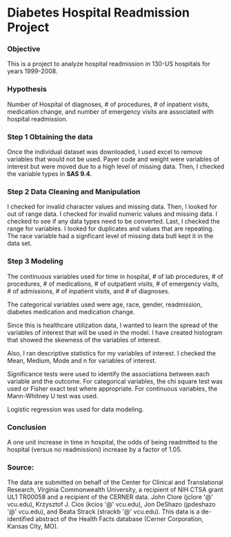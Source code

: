 # Diabetes Hospital Readmission Project

### Objective
This is a project to analyze hospital readmission in 130-US hospitals for years 1999-2008. 

### Hypothesis 
Number of Hospital of diagnoses, # of procedures, # of inpatient visits, medication change, and number of emergency visits are associated with hospital readmission. 

### Step 1 Obtaining the data

Once the individual dataset was downloaded, I used excel to remove variables that would not be used. 
Payer code and weight were variables of interest but were moved due to a high level of missing data. 
Then, I checked the variable types in **SAS 9.4**.
 
### Step 2 Data Cleaning and Manipulation 
 I checked for invalid character values and missing data. Then, I looked for out of range data. 
 I checked for invalid numeric values and missing data. I checked to see if any data types need to be converted. Last, I checked the range for variables. I looked for duplicates and values that are repeating. The race variable had a signficant level of missing data butI kept it in the data set. 

### Step 3 Modeling 

The continuous variables used for time in hospital, # of lab procedures, # of procedures, # of medications, # of outpatient visits, # of emergency visits, # of admissions, # of inpatient visits, and # of diagnoses. 

The categorical variables used were age, race, gender, readmission, diabetes medication and medication change.

Since this is healthcare utilization data, I wanted to learn the spread of the variables of interest that will be used in the model. 
I have created histogram that showed the skewness of the variables of interest. 

Also, I ran descriptive statistics for my variables of interest. I checked the Mean, Medium, Mode and n for variables of interest. 

Significance tests were used to identify the associations between each variable and the outcome. For categorical variables, the chi square test was used or Fisher exact test where appropriate. For continuous variables, the Mann-Whitney U test was used. 

Logistic regression was used for data modeling. 

### Conclusion

A one unit increase in time in hospital, the odds of being readmitted to the hospital (versus no readmissioni) increase by a factor of 1.05.

### Source:

The data are submitted on behalf of the Center for Clinical and Translational Research, Virginia Commonwealth University, a recipient of
NIH CTSA grant UL1 TR00058 and a recipient of the CERNER data. John Clore (jclore '@' vcu.edu), Krzysztof J. Cios (kcios '@' vcu.edu), 
Jon DeShazo (jpdeshazo '@' vcu.edu), and Beata Strack (strackb '@' vcu.edu). 
This data is a de-identified abstract of the Health Facts database (Cerner Corporation, Kansas City, MO).
